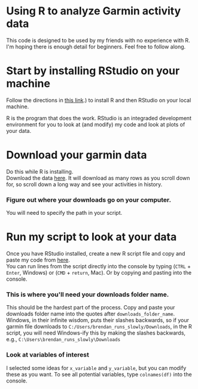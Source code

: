 # Using R to analyze Garmin activity data
This code is designed to be used by my friends with no experience with R. I'm hoping there is enough detail for beginners. Feel free to follow along.

# Start by installing RStudio on your machine
Follow the directions in [this link](http://www.sthda.com/english/wiki/installing-r-and-rstudio-easy-r-programming#:~:text=To%20make%20things%20simple%2C%20we,%2Dproject.org%2F).) to install R and then RStudio on your local machine. 

R is the program that does the work. RStudio is an integraded development environment for you to look at (and modify) my code and look at plots of your data. 

# Download your garmin data
Do this while R is installing. \
Download the data [here](https://connect.garmin.com/modern/activities). It will download as many rows as you scroll down for, so scroll down a long way and see your activities in history. 

### Figure out where your downloads go on your computer. 
You will need to specify the path in your script. 

# Run my script to look at your data
Once you have RStudio installed, create a new R script file and copy and paste my code from [here]([garmin/explore_garmin_data.R](https://github.com/mikeyEcology/code/blob/master/garmin/explore_garmin_data.R)https://github.com/mikeyEcology/code/blob/master/garmin/explore_garmin_data.R). \
You can run lines from the script directly into the console by typing (`CTRL` + `Enter`, Windows) or (`CMD` + `return`, Mac). Or by copying and pasting into the console. 

### This is where you'll need your downloads folder name. 
This should be the hardest part of the process. Copy and paste your downloads folder name into the quotes after `downloads_folder_name`. Windows, in their infinite wisdom, puts their slashes backwards, so if your garmin file downloads to `C:/Users/brendan_runs_slowly/Downloads`, in the R script, you will need Windows-ify this by making the slashes backwards, e.g., `C:\Users\brendan_runs_slowly\Downloads`

### Look at variables of interest
I selected some ideas for `x_variable` and `y_variable`, but you can modify these as you want. To see all potential variables, type `colnames(df)` into the console. 

